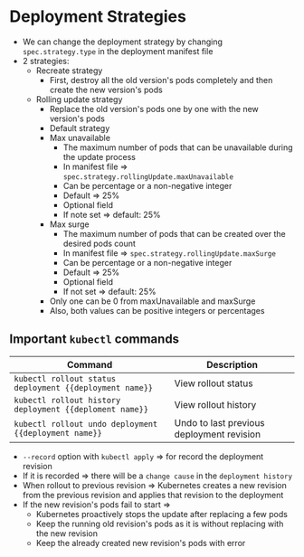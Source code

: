 # Deployment Strategies

* We can change the deployment strategy by changing `spec.strategy.type` in the deployment manifest file
* 2 strategies:
  * Recreate strategy
    * First, destroy all the old version's pods completely and then create the new version's pods
  * Rolling update strategy
    * Replace the old version's pods one by one with the new version's pods
    * Default strategy
    * Max unavailable
      * The maximum number of pods that can be unavailable during the update process
      * In manifest file => `spec.strategy.rollingUpdate.maxUnavailable`
      * Can be percentage or a non-negative integer
      * Default => 25%
      * Optional field
      * If note set => default: 25%
    * Max surge
      * The maximum number of pods that can be created over the desired pods count
      * In manifest file => `spec.strategy.rollingUpdate.maxSurge`
      * Can be percentage or a non-negative integer
      * Default => 25%
      * Optional field
      * If not set => default: 25%
    * Only one can be 0 from maxUnavailable and maxSurge
    * Also, both values can be positive integers or percentages

## Important `kubectl` commands

| Command                                                 | Description                               |
|---------------------------------------------------------|-------------------------------------------|
| `kubectl rollout status deployment {{deployment name}}` | View rollout status                       |
| `kubectl rollout history deployment {{deploment name}}` | View rollout history                      |
| `kubectl rollout undo deployment {{deployment name}}`   | Undo to last previous deployment revision |

* `--record` option with `kubectl apply`  => for record the deployment revision
* If it is recorded => there will be a `change cause` in the `deployment history`
* When rollout to previous revision => Kubernetes creates a new revision from the previous revision and applies that revision to the deployment
* If the new revision's pods fail to start =>
  * Kubernetes proactively stops the update after replacing a few pods
  * Keep the running old revision's pods as it is without replacing with the new revision
  * Keep the already created new revision's pods with error